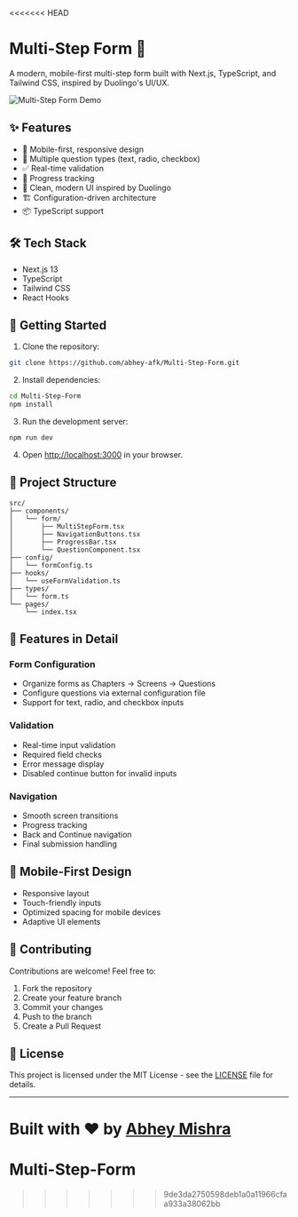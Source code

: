 <<<<<<< HEAD
# Multi-Step Form 📝

A modern, mobile-first multi-step form built with Next.js, TypeScript, and Tailwind CSS, inspired by Duolingo's UI/UX.

![Multi-Step Form Demo](public/demo.gif)

## ✨ Features

- 📱 Mobile-first, responsive design
- 🎯 Multiple question types (text, radio, checkbox)
- ✅ Real-time validation
- 🔄 Progress tracking
- 🎨 Clean, modern UI inspired by Duolingo
- 🏗️ Configuration-driven architecture
- 📦 TypeScript support

## 🛠️ Tech Stack

- Next.js 13
- TypeScript
- Tailwind CSS
- React Hooks

## 🚀 Getting Started

1. Clone the repository:
```bash
git clone https://github.com/abhey-afk/Multi-Step-Form.git
```

2. Install dependencies:
```bash
cd Multi-Step-Form
npm install
```

3. Run the development server:
```bash
npm run dev
```

4. Open [http://localhost:3000](http://localhost:3000) in your browser.

## 📖 Project Structure

```
src/
├── components/
│   └── form/
│       ├── MultiStepForm.tsx
│       ├── NavigationButtons.tsx
│       ├── ProgressBar.tsx
│       └── QuestionComponent.tsx
├── config/
│   └── formConfig.ts
├── hooks/
│   └── useFormValidation.ts
├── types/
│   └── form.ts
└── pages/
    └── index.tsx
```

## 🎯 Features in Detail

### Form Configuration
- Organize forms as Chapters → Screens → Questions
- Configure questions via external configuration file
- Support for text, radio, and checkbox inputs

### Validation
- Real-time input validation
- Required field checks
- Error message display
- Disabled continue button for invalid inputs

### Navigation
- Smooth screen transitions
- Progress tracking
- Back and Continue navigation
- Final submission handling

## 📱 Mobile-First Design

- Responsive layout
- Touch-friendly inputs
- Optimized spacing for mobile devices
- Adaptive UI elements

## 🤝 Contributing

Contributions are welcome! Feel free to:
1. Fork the repository
2. Create your feature branch
3. Commit your changes
4. Push to the branch
5. Create a Pull Request

## 📄 License

This project is licensed under the MIT License - see the [LICENSE](LICENSE) file for details.

---

Built with ❤️ by [Abhey Mishra](https://github.com/abhey-afk)
=======
# Multi-Step-Form
>>>>>>> 9de3da2750598deb1a0a11966cfaa933a38062bb

